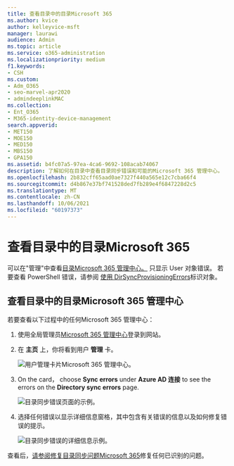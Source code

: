 ```yaml
---
title: 查看目录中的目录Microsoft 365
ms.author: kvice
author: kelleyvice-msft
manager: laurawi
audience: Admin
ms.topic: article
ms.service: o365-administration
ms.localizationpriority: medium
f1.keywords:
- CSH
ms.custom:
- Adm_O365
- seo-marvel-apr2020
- admindeeplinkMAC
ms.collection:
- Ent_O365
- M365-identity-device-management
search.appverid:
- MET150
- MOE150
- MED150
- MBS150
- GPA150
ms.assetid: b4fc07a5-97ea-4ca6-9692-108acab74067
description: 了解如何在目录中查看目录同步错误和可能的Microsoft 365 管理中心。
ms.openlocfilehash: 2b832cff65aad0ae7327f440a565e12c7cba66f4
ms.sourcegitcommit: d4b867e37bf741528ded7fb289e4f6847228d2c5
ms.translationtype: MT
ms.contentlocale: zh-CN
ms.lasthandoff: 10/06/2021
ms.locfileid: "60197373"
---
```

# <a name="view-directory-synchronization-errors-in-microsoft-365"></a>查看目录中的目录Microsoft 365

可以在"管理"中查看<a href="https://go.microsoft.com/fwlink/p/?linkid=2024339" target="_blank">目录Microsoft 365 管理中心。</a> 只显示 User 对象错误。 若要查看 PowerShell 错误，请参阅 [使用 DirSyncProvisioningErrors](/azure/active-directory/hybrid/how-to-connect-syncservice-duplicate-attribute-resiliency)标识对象。

## <a name="view-directory-synchronization-errors-in-the-microsoft-365-admin-center"></a>查看目录中的目录Microsoft 365 管理中心

若要查看以下过程中的任何Microsoft 365 管理中心：
  
1. 使用全局管理员[Microsoft 365 管理中心](https://admin.microsoft.com)登录到网站。 
    
2. 在 **主页** 上，你将看到用户 **管理** 卡。 
    
    ![用户管理卡片Microsoft 365 管理中心。](../media/060006e9-de61-49d5-8979-e77cda198e71.png)
  
3. On the card， choose **Sync errors** under **Azure AD 连接** to see the errors on the **Directory sync errors** page.   
    
    ![目录同步错误页面的示例。](../media/882094a3-80d3-4aae-b90b-78b27047974c.png)

4. 选择任何错误以显示详细信息窗格，其中包含有关错误的信息以及如何修复错误的提示。

   ![目录同步错误的详细信息示例。](../media/a6e302d4-6be7-4e3a-b4b5-81c5a2c02952.png)
  
查看后，[请参阅修复目录同步问题Microsoft 365](fix-problems-with-directory-synchronization.md)修复任何已识别的问题。